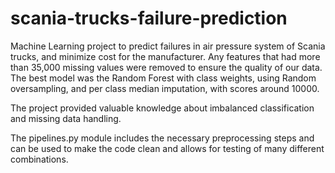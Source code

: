 # scania-trucks-failure-prediction
Machine Learning project to predict failures in air pressure system of Scania trucks, and minimize cost for the manufacturer.
Any features that had more than 35,000 missing values were removed to ensure the quality of our data.
The best model was the Random Forest with class weights, using Random oversampling, and per class median imputation, with scores around 10000.

The project provided valuable knowledge about imbalanced classification and missing data handling.

The pipelines.py module includes the necessary preprocessing steps and can be used to make the code clean and allows for testing of many different combinations.
